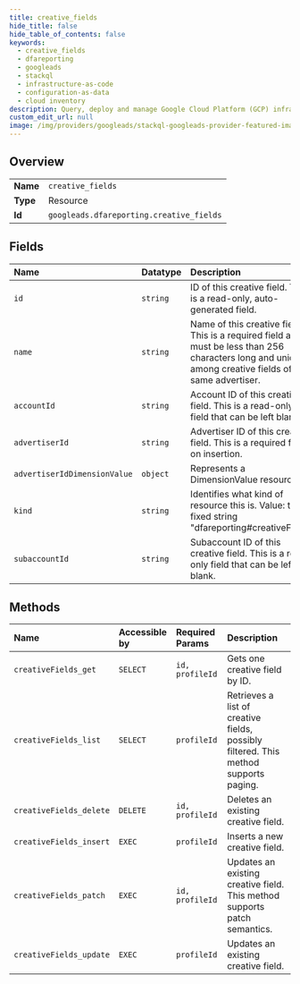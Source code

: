 ```yaml
---
title: creative_fields
hide_title: false
hide_table_of_contents: false
keywords:
  - creative_fields
  - dfareporting
  - googleads    
  - stackql
  - infrastructure-as-code
  - configuration-as-data
  - cloud inventory
description: Query, deploy and manage Google Cloud Platform (GCP) infrastructure and resources using SQL
custom_edit_url: null
image: /img/providers/googleads/stackql-googleads-provider-featured-image.png
---
```

  
    

## Overview
<table><tbody>
<tr><td><b>Name</b></td><td><code>creative_fields</code></td></tr>
<tr><td><b>Type</b></td><td>Resource</td></tr>
<tr><td><b>Id</b></td><td><code>googleads.dfareporting.creative_fields</code></td></tr>
</tbody></table>

## Fields
| Name | Datatype | Description |
|:-----|:---------|:------------|
| `id` | `string` | ID of this creative field. This is a read-only, auto-generated field. |
| `name` | `string` | Name of this creative field. This is a required field and must be less than 256 characters long and unique among creative fields of the same advertiser. |
| `accountId` | `string` | Account ID of this creative field. This is a read-only field that can be left blank. |
| `advertiserId` | `string` | Advertiser ID of this creative field. This is a required field on insertion. |
| `advertiserIdDimensionValue` | `object` | Represents a DimensionValue resource. |
| `kind` | `string` | Identifies what kind of resource this is. Value: the fixed string "dfareporting#creativeField". |
| `subaccountId` | `string` | Subaccount ID of this creative field. This is a read-only field that can be left blank. |
## Methods
| Name | Accessible by | Required Params | Description |
|:-----|:--------------|:----------------|:------------|
| `creativeFields_get` | `SELECT` | `id, profileId` | Gets one creative field by ID. |
| `creativeFields_list` | `SELECT` | `profileId` | Retrieves a list of creative fields, possibly filtered. This method supports paging. |
| `creativeFields_delete` | `DELETE` | `id, profileId` | Deletes an existing creative field. |
| `creativeFields_insert` | `EXEC` | `profileId` | Inserts a new creative field. |
| `creativeFields_patch` | `EXEC` | `id, profileId` | Updates an existing creative field. This method supports patch semantics. |
| `creativeFields_update` | `EXEC` | `profileId` | Updates an existing creative field. |
